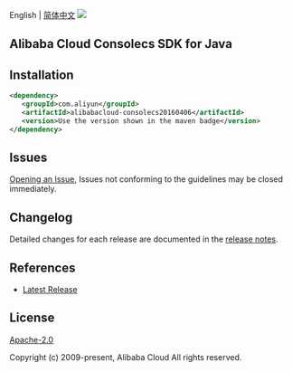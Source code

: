 English | [简体中文](README-CN.md)
![](https://aliyunsdk-pages.alicdn.com/icons/AlibabaCloud.svg)

## Alibaba Cloud Consolecs SDK for Java

## Installation

```xml
<dependency>
   <groupId>com.aliyun</groupId>
   <artifactId>alibabacloud-consolecs20160406</artifactId>
   <version>Use the version shown in the maven badge</version>
</dependency>
```

## Issues
[Opening an Issue](https://github.com/aliyun/alibabacloud-java-async-sdk/issues/new), Issues not conforming to the guidelines may be closed immediately.

## Changelog
Detailed changes for each release are documented in the [release notes](./ChangeLog.txt).

## References
* [Latest Release](https://github.com/aliyun/alibabacloud-async-java-sdk/)

## License
[Apache-2.0](http://www.apache.org/licenses/LICENSE-2.0)

Copyright (c) 2009-present, Alibaba Cloud All rights reserved.